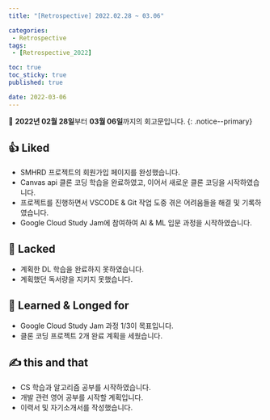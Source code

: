```yaml
---
title: "[Retrospective] 2022.02.28 ~ 03.06"

categories:
 - Retrospective
tags:
 - [Retrospective_2022]

toc: true
toc_sticky: true
published: true

date: 2022-03-06
---
```


📄 **2022년 02월 28일**부터 **03월 06일**까지의 회고문입니다.
{: .notice--primary}

## 👍 Liked

- SMHRD 프로젝트의 회원가입 페이지를 완성했습니다.
- Canvas api 클론 코딩 학습을 완료하였고, 이어서 새로운 클론 코딩을 시작하였습니다.
- 프로젝트를 진행하면서 VSCODE & Git 작업 도중  겪은 어려움들을 해결 및 기록하였습니다.
- Google Cloud Study Jam에 참여하여 AI & ML 입문 과정을 시작하였습니다.

## 👊 Lacked

- 계획한 DL 학습을 완료하지 못하였습니다.
- 계획했던 독서량을 지키지 못했습니다.

## 👏 **Learned & Longed for**

- Google Cloud Study Jam 과정 1/3이 목표입니다.
- 클론 코딩 프로젝트 2개 완료 계획을 세웠습니다.

## ✍️ this and that

- CS 학습과 알고리즘 공부를 시작하였습니다.
- 개발 관련 영어 공부를 시작할 계획입니다.
- 이력서 및 자기소개서를 작성했습니다.
